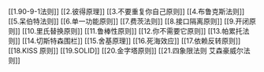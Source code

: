 [[1.90-9-1法则]]
[[2.彼得原理]]
[[3.不要重复你自己原则]]
[[4.布鲁克斯法则]]
[[5.呆伯特法则]]
[[6.单一功能原则]]
[[7.费茨法则]]
[[8.接口隔离原则]]
[[9.开闭原则]]
[[10.里氏替换原则]]
[[11.鲁棒性原则]]
[[12.你不需要它原则]]
[[13.帕累托法则]]
[[14.切斯特森围栏]]
[[15.舍基原理]]
[[16.死海效应]]
[[17.依赖反转原则]]
[[18.KISS 原则]]
[[19.SOLID]]
[[20.金字塔原则]]
[[21.四象限法则  艾森豪威尔法则]]